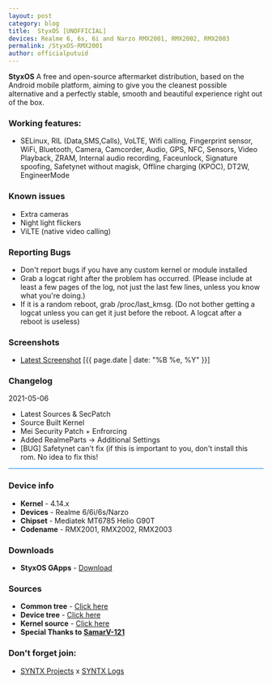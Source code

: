 ```yaml
---
layout: post
category: blog
title:  StyxOS [UNOFFICIAL]
devices: Realme 6, 6s, 6i and Narzo RMX2001, RMX2002, RMX2003
permalink: /StyxOS-RMX2001
author: officialputuid
---
```


**StyxOS** A free and open-source aftermarket distribution, based on the Android mobile platform, aiming to give you the cleanest possible alternative and a perfectly stable, smooth and beautiful experience right out of the box.

### Working features:

- SELinux, RIL (Data,SMS,Calls), VoLTE, Wifi calling, Fingerprint sensor, WiFi, Bluetooth, Camera, Camcorder, Audio, GPS, NFC, Sensors, Video Playback, ZRAM, Internal audio recording, Faceunlock, Signature spoofing, Safetynet without magisk, Offline charging (KPOC), DT2W, EngineerMode

### Known issues

- Extra cameras
- Night light flickers
- ViLTE (native video calling)

### Reporting Bugs

- Don't report bugs if you have any custom kernel or module installed
- Grab a logcat right after the problem has occurred. (Please include at least a few pages of the log, not just the last few lines, unless you know what you're doing.)
- If it is a random reboot, grab /proc/last_kmsg. (Do not bother getting a logcat unless you can get it just before the reboot. A logcat after a reboot is useless)

### Screenshots

- [Latest Screenshot](/404) [{{ page.date | date: "%B %e, %Y" }}]

### Changelog

2021-05-06

- Latest Sources & SecPatch
- Source Built Kernel
- Mei Security Patch + Enfrorcing
- Added RealmeParts -> Additional Settings
- [BUG] Safetynet can't fix (if this is important to you, don't install this rom. No idea to fix this!
<hr style="background: #007bff" />

### Device info

- **Kernel** - 4.14.x
- **Devices** - Realme 6/6i/6s/Narzo
- **Chipset** - Mediatek MT6785 Helio G90T
- **Codename** - RMX2001, RMX2002, RMX2003

### Downloads

- **StyxOS GApps** - [Download](https://drive.google.com/file/d/11DtIfwKXJxiDFfsu6lSgHOfSaz_E6Hi_/view?usp=sharing)

### Sources

- **Common tree** - [Click here](https://github.com/SYNTX-ID/android_device_realme_mt6785-common)
- **Device tree** - [Click here](https://github.com/SYNTX-ID/android_device_realme_RMX2001)
- **Kernel source** - [Click here](https://github.com/SYNTX-ID/android_kernel_realme_RMX2001/)
- **Special Thanks to [SamarV-121](https://samarv-121.github.io/)**

### Don't forget join:

- [SYNTX Projects](https://t.me/SYNTXChannel) x [SYNTX Logs](https://t.me/SYNTXlogs)
